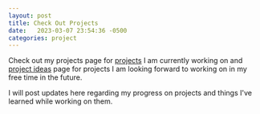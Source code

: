 ```yaml
---
layout: post
title: Check Out Projects
date:   2023-03-07 23:54:36 -0500
categories: project
---
```


Check out my projects page for [projects][1] I am currently working on and [project ideas][2] page for projects I am looking forward to working on in my free time in the future.

I will post updates here regarding my progress on projects and things I've learned while working on them.

[1]:{{site.url}}/projects
[2]:{{site.url}}/projectideas